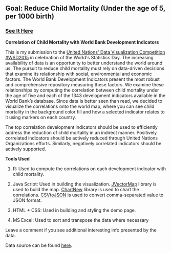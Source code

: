## Goal: Reduce Child Mortality (Under the age of 5, per 1000 birth)
### [See It Here](http://shero83.github.io/Reduce-Child-Mortality/)

**Correlation of Child Mortality with World Bank Development Indicators**


This is my submission to the [United Nations' Data Visualization Competition #WSD2015](https://unite.un.org/ideas/content/wsd2015-data-visualization-challenge) in celebration of the World's Statistics Day. The increasing availability of data is an opportunity to better understand the world around us. The pursuit to reduce child mortality must rely on data-driven decisions that examine its relationship with social, environmental and economic factors. The World Bank Development Indicators present the most robust and comprehensive repository measuring these factors. We examine these relationships by computing the correlation between child mortality under the age of five and each of the 1343 development indicators available in the World Bank’s database. Since data is better seen than read, we decided to visualize the correlations onto the world map, where you can see child mortality in the background color fill and how a selected indicator relates to it using markers on each country.


The top correlation development indicators should be used to efficiently address the reduction of child mortality in an indirect manner. Positively correlated indicators should be actively reduced through United Nations Organizations efforts. Similarly, negatively correlated indicators should be actively supported.



**Tools Used**

1. R: Used to compute the correlations on each development indicator with child mortality.

2. Java Script: Used in building the visualization. [JVectorMap](http://jvectormap.com/) library is used to build the map. [ChartNew](https://github.com/FVANCOP/ChartNew.js) library is used to chart the correlations. [CSVtoJSON](http://www.csvjson.com/csv2json) is used to convert comma-separated value to JSON format.

3. HTML + CSS: Used in building and styling the demo page.

4. MS Excel: Used to sort and transpose the data where necessary



Leave a comment if you see additional interesting info presented by the data.

Data source can be found [here](http://dim.csvalley.com/files/Child%20Mortality%20Source%20Files.zip).

